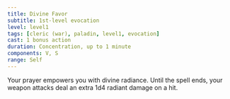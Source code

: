 ```yaml
---
title: Divine Favor
subtitle: 1st-level evocation
level: level1
tags: [cleric (war), paladin, level1, evocation]
cast: 1 bonus action
duration: Concentration, up to 1 minute
components: V, S
range: Self
---
```

Your prayer empowers you with divine radiance. Until the spell ends, your weapon attacks deal an extra 1d4 radiant damage on a hit.